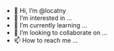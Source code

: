 - 👋 Hi, I’m @locatny
- 👀 I’m interested in ...
- 🌱 I’m currently learning ...
- 💞️ I’m looking to collaborate on ...
- 📫 How to reach me ...

<!---
locatny/locatny is a ✨ special ✨ repository because its `README.md` (this file) appears on your GitHub profile.
You can click the Preview link to take a look at your changes.
--->
